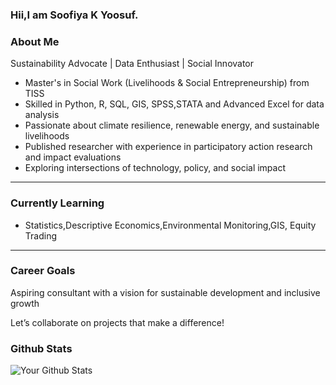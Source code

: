 ### Hii,I am Soofiya K Yoosuf.

### About Me  
Sustainability Advocate | Data Enthusiast | Social Innovator  
- Master's in Social Work (Livelihoods & Social Entrepreneurship) from TISS  
- Skilled in Python, R, SQL, GIS, SPSS,STATA and Advanced Excel for data analysis  
- Passionate about climate resilience, renewable energy, and sustainable livelihoods  
- Published researcher with experience in participatory action research and impact evaluations  
- Exploring intersections of technology, policy, and social impact  

---
### Currently Learning  
- Statistics,Descriptive Economics,Environmental Monitoring,GIS, Equity Trading  

---
### Career Goals  
Aspiring consultant with a vision for sustainable development and inclusive growth  

Let’s collaborate on projects that make a difference! 

### Github Stats
![Your Github Stats](https://github-readme-stats.vercel.app/api?username=YourUsername&show_icons=true&theme=radical)




